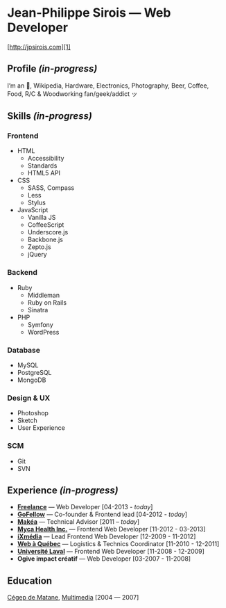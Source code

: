 # Jean-Philippe Sirois — Web Developer
[http://jpsirois.com][1]

## Profile _(in-progress)_
I’m an , Wikipedia, Hardware, Electronics, Photography, Beer, Coffee, Food, R/C & Woodworking fan/geek/addict ッ

## Skills _(in-progress)_

### Frontend
* HTML
  * Accessibility
  * Standards
  * HTML5 API
* CSS
  * SASS, Compass
  * Less
  * Stylus
* JavaScript 
  * Vanilla JS
  * CoffeeScript
  * Underscore.js
  * Backbone.js
  * Zepto.js
  * jQuery

### Backend
* Ruby
  * Middleman
  * Ruby on Rails
  * Sinatra	  
* PHP
  * Symfony
  * WordPress
  
### Database
* MySQL
* PostgreSQL
* MongoDB

### Design & UX
* Photoshop
* Sketch
* User Experience 

### SCM 
* Git
* SVN

## Experience _(in-progress)_
* [**Freelance**][1] — Web Developer [04-2013 - *today*]
* [**GoFellow**][9] — Co-founder & Frontend lead [04-2012 - *today*]
* [**Makéa**][8] — Technical Advisor [2011 – *today*]
* [**Myca Health Inc.**][7] — Frontend Web Developer [11-2012 - 03-2013]
* [**iXmédia**][6] — Lead Frontend Web Developer [12-2009 - 11-2012]
* [**Web à Québec**][5] — Logistics & Technics Coordinator [11-2010 - 12-2011]
* [**Université Laval**][4] — Frontend Web Developer [11-2008 - 12-2009]
* **Ogive impact créatif** — Web Developer [03-2007 - 11-2008]

## Education
[Cégep de Matane][2], [Multimedia][3] [2004 — 2007]

[9]: http://gofellow.com
[8]: http://makea.ca
[7]: http://myca.com
[6]: http://ixmedia.com
[5]: http://webaquebec.org
[4]: http://ulaval.ca
[3]: http://www.cegep-matane.qc.ca/programmes-admission/programmes-techniques/techniques-integration-multimedia
[2]: http://www.cegep-matane.qc.ca
[1]: http://jpsirois.com
